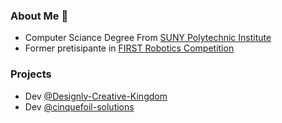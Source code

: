 ### About Me 👋
- Computer Sciance Degree From [SUNY Polytechnic Institute](https://sunypoly.edu/)
- Former pretisipante in [FIRST Robotics Competition](https://www.firstinspires.org/robotics/frc)

### Projects
- Dev [@Designly-Creative-Kingdom](https://github.com/Designly-Creative-Kingdom)
- Dev [@cinquefoil-solutions](https://github.com/cinquefoil-solutions)
